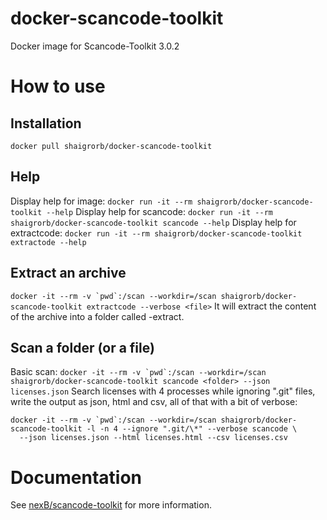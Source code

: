 # docker-scancode-toolkit
Docker image for Scancode-Toolkit 3.0.2

# How to use
## Installation
`docker pull shaigrorb/docker-scancode-toolkit`

## Help
Display help for image: `docker run -it --rm shaigrorb/docker-scancode-toolkit --help`
Display help for scancode: `docker run -it --rm shaigrorb/docker-scancode-toolkit scancode --help`
Display help for extractcode: `docker run -it --rm shaigrorb/docker-scancode-toolkit extractode --help`

## Extract an archive
``docker -it --rm -v `pwd`:/scan --workdir=/scan shaigrorb/docker-scancode-toolkit extractcode --verbose <file>``
It will extract the content of the <file> archive into a folder called <folder>-extract.

## Scan a folder (or a file)
Basic scan: ``docker -it --rm -v `pwd`:/scan --workdir=/scan shaigrorb/docker-scancode-toolkit scancode <folder> --json licenses.json``
Search licenses with 4 processes while ignoring ".git" files, write the output as json, html and csv, all of that with a bit of verbose:
```
docker -it --rm -v `pwd`:/scan --workdir=/scan shaigrorb/docker-scancode-toolkit -l -n 4 --ignore ".git/\*" --verbose scancode \
  --json licenses.json --html licenses.html --csv licenses.csv
```

# Documentation
See [nexB/scancode-toolkit](https://github.com/nexB/scancode-toolkit) for more information.
